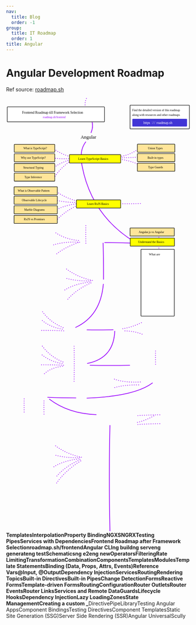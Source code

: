 ```yaml
---
nav:
  title: Blog
  order: -1
group:
  title: IT Roadmap
  order: 1
title: Angular
---
```


# Angular Development Roadmap

Ref source: [roadmap.sh](https://roadmap.sh/angular)

<svg xmlns="http://www.w3.org/2000/svg" xmlns:xlink="http://www.w3.org/1999/xlink" viewBox="176 115 1079 2539" style="font-family: balsamiq"><path d="M612.9353576273795 2239.574321310037Q513.9170495464789 2301.3051563404656 465.5617943015784 2378.1306628983966" fill="none" stroke="rgb(153,0,255)" stroke-width="4" stroke-linecap="round" stroke-linejoin="round" stroke-dasharray="0.8 12"></path><path d="M608.7959448998974 2232.6925043468827Q520.0753719440894 2272.2008749911583 471.3843358793402 2329.975059405684" fill="none" stroke="rgb(153,0,255)" stroke-width="4" stroke-linecap="round" stroke-linejoin="round" stroke-dasharray="0.8 12"></path><path d="M617.3081684675426 2218.1001210880627Q530.1811168238539 2199.8168910623062 465.30417618816506 2151.2183644851366" fill="none" stroke="rgb(153,0,255)" stroke-width="4" stroke-linecap="round" stroke-linejoin="round" stroke-dasharray="0.8 12"></path><path d="M601.4997532704873 2227.8283765939427Q512.220275235655 2237.8970962496205 453.1438568058149 2275.2536221851087" fill="none" stroke="rgb(153,0,255)" stroke-width="4" stroke-linecap="round" stroke-linejoin="round" stroke-dasharray="0.8 12"></path><path d="M607.5799129616623 2220.5321849645325Q531.1904537438055 2223.5150454592685 462.87211231169505 2205.9398017057124" fill="none" stroke="rgb(153,0,255)" stroke-width="4" stroke-linecap="round" stroke-linejoin="round" stroke-dasharray="0.8 12"></path><path d="M1076 2022Q997.9698799751345 2022.9346043383405 939.6639165901504 2027.0576691868039" fill="none" stroke="rgb(153,0,255)" stroke-width="4" stroke-linecap="round" stroke-linejoin="round" stroke-dasharray="0.8 12"></path><path d="M1040.4321650180484 1976.3172722921527Q989.2174475513644 2004.8680466012065 936.3887527462181 2016.5561746043325" fill="none" stroke="rgb(153,0,255)" stroke-width="4" stroke-linecap="round" stroke-linejoin="round" stroke-dasharray="0.8 12"></path><path d="M1076 1970Q997.9698799751345 1970.9346043383405 939.6639165901504 1975.0576691868039" fill="none" stroke="rgb(153,0,255)" stroke-width="4" stroke-linecap="round" stroke-linejoin="round" stroke-dasharray="0.8 12"></path><path d="M783.6653417460932 2648.945330548373Q777.0194429977537 2327.454174240609 783.6653417460932 2031.8546528909978" fill="none" stroke="rgb(153,0,255)" stroke-width="4" stroke-linecap="round" stroke-linejoin="round" stroke-dasharray="undefined"></path><path d="M702.8585327845897 1968.7596536600604Q541.0169332029348 1963.2553108734114 429.2417599083887 1878.4948393311925" fill="none" stroke="rgb(153,0,255)" stroke-width="4" stroke-linecap="round" stroke-linejoin="round" stroke-dasharray="undefined"></path><path d="M397.6653417460932 1966.2605264717608Q396.7778529022084 1923.3288139321974 397.6653417460932 1883.8546528909978" fill="none" stroke="rgb(153,0,255)" stroke-width="4" stroke-linecap="round" stroke-linejoin="round" stroke-dasharray="0.8 12"></path><path d="M281.6653417460932 1954.2605264717608Q280.7778529022084 1911.3288139321974 281.6653417460932 1871.8546528909978" fill="none" stroke="rgb(153,0,255)" stroke-width="4" stroke-linecap="round" stroke-linejoin="round" stroke-dasharray="0.8 12"></path><path d="M584.29974235933 1871.2239221875943Q498.2682198370353 1871.1506751620218 419.2387810888058 1867.6711697396825" fill="none" stroke="rgb(153,0,255)" stroke-width="4" stroke-linecap="round" stroke-linejoin="round" stroke-dasharray="undefined"></path><path d="M1050.6653417460932 1674.605483969438Q1049.7305985307846 1629.3878710445576 1050.6653417460932 1587.8119070563878" fill="none" stroke="rgb(153,0,255)" stroke-width="4" stroke-linecap="round" stroke-linejoin="round" stroke-dasharray="0.8 12"></path><path d="M506.1089405697204 1686.0928691491063Q432.85172847374673 1695.225826802455 395.9185752001452 1733.7671836529266" fill="none" stroke="rgb(153,0,255)" stroke-width="4" stroke-linecap="round" stroke-linejoin="round" stroke-dasharray="0.8 12"></path><path d="M899.2327889405946 1680.2239221875943Q778.591059844288 1682.717840607021 667.6653417460932 1680.2239221875943" fill="none" stroke="rgb(153,0,255)" stroke-width="4" stroke-linecap="round" stroke-linejoin="round" stroke-dasharray="undefined"></path><path d="M573.6653417460932 1774.1628221932308Q576.2063760609414 1668.2236033140666 573.6653417460932 1568.8546528909978" fill="none" stroke="rgb(153,0,255)" stroke-width="4" stroke-linecap="round" stroke-linejoin="round" stroke-dasharray="0.8 12"></path><path d="M508.9380689629432 1661.1742939489611Q433.3598920369565 1629.9810734815826 387.6823365108879 1567.9988363805396" fill="none" stroke="rgb(153,0,255)" stroke-width="4" stroke-linecap="round" stroke-linejoin="round" stroke-dasharray="0.8 12"></path><path d="M512 1680Q433.6483610748166 1676.755175210444 374.9185752001452 1677.7671836529266" fill="none" stroke="rgb(153,0,255)" stroke-width="4" stroke-linecap="round" stroke-linejoin="round" stroke-dasharray="0.8 12"></path><path d="M503.83256443864616 1670.108926866481Q433.40227511255074 1659.1615709835698 382 1616" fill="none" stroke="rgb(153,0,255)" stroke-width="4" stroke-linecap="round" stroke-linejoin="round" stroke-dasharray="0.8 12"></path><path d="M651.6158195121868 1669.499979445141Q805.8319714923281 1638.8056378451067 811.6653417460932 1481.2239221875943" fill="none" stroke="rgb(153,0,255)" stroke-width="4" stroke-linecap="round" stroke-linejoin="round" stroke-dasharray="undefined"></path><path d="M971.9862284118278 1498.4655778811891Q918.5863931756368 1477.8821478833052 859.6651288772923 1479.3199359150751" fill="none" stroke="rgb(153,0,255)" stroke-width="4" stroke-linecap="round" stroke-linejoin="round" stroke-dasharray="0.8 12"></path><path d="M968.157100018605 1430.817642934253Q913.6334761424374 1457.444406475148 858.3887527462181 1466.5561746043325" fill="none" stroke="rgb(153,0,255)" stroke-width="4" stroke-linecap="round" stroke-linejoin="round" stroke-dasharray="0.8 12"></path><path d="M509.9380689629432 1460.1742939489611Q434.3598920369565 1428.9810734815826 388.6823365108879 1366.9988363805396" fill="none" stroke="rgb(153,0,255)" stroke-width="4" stroke-linecap="round" stroke-linejoin="round" stroke-dasharray="0.8 12"></path><path d="M802.3093347409932 1472.4832906939519Q722.7930279386852 1474.5130782804868 649.6653417460932 1473.2239221875943" fill="none" stroke="rgb(153,0,255)" stroke-width="4" stroke-linecap="round" stroke-linejoin="round" stroke-dasharray="undefined"></path><path d="M513 1479Q434.6483610748166 1475.755175210444 375.9185752001452 1476.7671836529266" fill="none" stroke="rgb(153,0,255)" stroke-width="4" stroke-linecap="round" stroke-linejoin="round" stroke-dasharray="0.8 12"></path><path d="M504.83256443864616 1469.108926866481Q434.40227511255074 1458.1615709835698 383 1415" fill="none" stroke="rgb(153,0,255)" stroke-width="4" stroke-linecap="round" stroke-linejoin="round" stroke-dasharray="0.8 12"></path><path d="M582.6915084341764 1458.8979178178868Q729.2072431405611 1390.704393822616 745 1206" fill="none" stroke="rgb(153,0,255)" stroke-width="4" stroke-linecap="round" stroke-linejoin="round" stroke-dasharray="undefined"></path><path d="M672.7959448998974 1198.6925043468827Q584.0753719440894 1238.2008749911586 535.3843358793401 1295.9750594056843" fill="none" stroke="rgb(153,0,255)" stroke-width="4" stroke-linecap="round" stroke-linejoin="round" stroke-dasharray="0.8 12"></path><path d="M681.3081684675426 1184.1001210880627Q594.1811168238539 1165.816891062306 529.304176188165 1117.2183644851364" fill="none" stroke="rgb(153,0,255)" stroke-width="4" stroke-linecap="round" stroke-linejoin="round" stroke-dasharray="0.8 12"></path><path d="M665.4997532704873 1193.8283765939427Q576.220275235655 1203.8970962496205 517.143856805815 1241.2536221851085" fill="none" stroke="rgb(153,0,255)" stroke-width="4" stroke-linecap="round" stroke-linejoin="round" stroke-dasharray="0.8 12"></path><path d="M671.5799129616623 1186.5321849645325Q595.1904537438055 1189.5150454592683 526.872112311695 1171.9398017057124" fill="none" stroke="rgb(153,0,255)" stroke-width="4" stroke-linecap="round" stroke-linejoin="round" stroke-dasharray="0.8 12"></path><path d="M642.6653417460932 966.9151257100341Q641.4907901185222 910.0969322361558 642.6653417460932 857.8546528909978" fill="none" stroke="rgb(153,0,255)" stroke-width="4" stroke-linecap="round" stroke-linejoin="round" stroke-dasharray="0.8 12"></path><path d="M746 1177.6376001798421Q746.4470550882937 1066.737377604903 743.6353137920881 965.7109972844924" fill="none" stroke="rgb(153,0,255)" stroke-width="4" stroke-linecap="round" stroke-linejoin="round" stroke-dasharray="undefined"></path><path d="M597.1461055127975 963.3532576606663Q518.1699339249666 990.6403519395079 463.89912851184926 1035.101629891946" fill="none" stroke="rgb(153,0,255)" stroke-width="4" stroke-linecap="round" stroke-linejoin="round" stroke-dasharray="0.8 12"></path><path d="M962.3093347409932 734.483290693952Q882.7930279386852 736.513078280487 809.6653417460932 735.2239221875944" fill="none" stroke="rgb(153,0,255)" stroke-width="4" stroke-linecap="round" stroke-linejoin="round" stroke-dasharray="0.8 12"></path><path d="M606.1146520417075 960.7908157952634Q521.6631046297074 955.6522737103032 453.6493610502378 976.1654669876805" fill="none" stroke="rgb(153,0,255)" stroke-width="4" stroke-linecap="round" stroke-linejoin="round" stroke-dasharray="0.8 12"></path><path d="M599.7085473782004 950.541048333652Q522.2589140799522 943.7657689915817 462.6179075791478 903.1358738236993" fill="none" stroke="rgb(153,0,255)" stroke-width="4" stroke-linecap="round" stroke-linejoin="round" stroke-dasharray="0.8 12"></path><path d="M1070.6653417460932 1034Q1069.1883236615672 962.5501826219725 1070.6653417460932 896.8546528909978" fill="none" stroke="rgb(153,0,255)" stroke-width="4" stroke-linecap="round" stroke-linejoin="round" stroke-dasharray="0.8 12"></path><path d="M947 967Q845.5296800726379 963.3653687977354 753 963" fill="none" stroke="rgb(153,0,255)" stroke-width="4" stroke-linecap="round" stroke-linejoin="round" stroke-dasharray="undefined"></path><path d="M604.7959448998974 739.6925043468827Q516.0753719440894 779.2008749911587 467.3843358793402 836.9750594056843" fill="none" stroke="rgb(153,0,255)" stroke-width="4" stroke-linecap="round" stroke-linejoin="round" stroke-dasharray="0.8 12"></path><path d="M613.3081684675426 725.1001210880626Q526.1811168238539 706.816891062306 461.30417618816506 658.2183644851364" fill="none" stroke="rgb(153,0,255)" stroke-width="4" stroke-linecap="round" stroke-linejoin="round" stroke-dasharray="0.8 12"></path><path d="M597.4997532704873 734.8283765939427Q508.2202752356549 744.8970962496205 449.1438568058149 782.2536221851085" fill="none" stroke="rgb(153,0,255)" stroke-width="4" stroke-linecap="round" stroke-linejoin="round" stroke-dasharray="0.8 12"></path><path d="M603.5799129616623 727.5321849645326Q527.1904537438055 730.5150454592684 458.87211231169505 712.9398017057123" fill="none" stroke="rgb(153,0,255)" stroke-width="4" stroke-linecap="round" stroke-linejoin="round" stroke-dasharray="0.8 12"></path><path d="M809.5297034701986 1761.2939747643159Q868.0003403796273 1783.6321179124818 971.0047661113326 1777.4359632343762" fill="none" stroke="rgb(153,0,255)" stroke-width="4" stroke-linecap="round" stroke-linejoin="round" stroke-dasharray="0.8 12"></path><path d="M811.7096361726182 1810.5708790756173Q869.1203515072448 1794.1383750711225 952.0633443261904 1795.0244263205796" fill="none" stroke="rgb(153,0,255)" stroke-width="4" stroke-linecap="round" stroke-linejoin="round" stroke-dasharray="0.8 12"></path><path d="M1032.4921388017137 1783.8606919037352Q928.8677660390559 1861.5752628276737 649.2417599083888 1872.4948393311925" fill="none" stroke="rgb(153,0,255)" stroke-width="4" stroke-linecap="round" stroke-linejoin="round" stroke-dasharray="undefined"></path><path d="M615.0831985706175 481.73907069573596Q662.3952506349546 798.5724754033824 931.5447689478696 960.9156995260691" fill="none" stroke="rgb(153,0,255)" stroke-width="4" stroke-linecap="round" stroke-linejoin="round" stroke-dasharray="undefined"></path><path d="M966.4786792856335 512.0613648795392Q898.3459565778537 480.51591547420395 835.5061493170581 475.48345110453164" fill="none" stroke="rgb(153,0,255)" stroke-width="4" stroke-linecap="round" stroke-linejoin="round" stroke-dasharray="0.8 12"></path><path d="M958.2191503686963 462.504191377916Q901.7157484132849 466.13216602957715 849.6653417460932 467.22392218759444" fill="none" stroke="rgb(153,0,255)" stroke-width="4" stroke-linecap="round" stroke-linejoin="round" stroke-dasharray="0.8 12"></path><path d="M957.0392176662767 410.5871524714537Q902.7702559134351 451.5773435807279 840.2258801267365 460.14432597307683" fill="none" stroke="rgb(153,0,255)" stroke-width="4" stroke-linecap="round" stroke-linejoin="round" stroke-dasharray="0.8 12"></path><path d="M563.8587339645931 477.8433165093708Q490.99918731521603 526.2752706796404 456.440048435225 584.9113622910445" fill="none" stroke="rgb(153,0,255)" stroke-width="4" stroke-linecap="round" stroke-linejoin="round" stroke-dasharray="0.8 12"></path><path d="M574 466Q501.6566034501499 450.45532478008766 447.9278248675799 409.8027631852017" fill="none" stroke="rgb(153,0,255)" stroke-width="4" stroke-linecap="round" stroke-linejoin="round" stroke-dasharray="0.8 12"></path><path d="M575 472Q495.0311630571794 490.97553818979054 445.4957609911098 531.4059570087037" fill="none" stroke="rgb(153,0,255)" stroke-width="4" stroke-linecap="round" stroke-linejoin="round" stroke-dasharray="0.8 12"></path><path d="M580 468Q508.6461630074351 477.46703640962056 443.0636971146398 466.9562642822476" fill="none" stroke="rgb(153,0,255)" stroke-width="4" stroke-linecap="round" stroke-linejoin="round" stroke-dasharray="0.8 12"></path><g class="clickable-group " data-group-id="100-typescript-basics:what-is-typescript"><rect x="223.35" y="388.35" width="237.3" height="46.3" rx="2" fill="rgb(255,229,153)" fill-opacity="1" stroke="rgb(0,0,0)" stroke-width="2.7"></rect><text x="277" y="417.6879997253418" fill="rgb(0,0,0)" font-style="normal" font-weight="normal" font-size="17px"><tspan>What is TypeScript?</tspan></text></g><g class="clickable-group " data-group-id="102-typescript-basics:structural-typing"><rect x="223.35" y="500.35" width="237.3" height="47.3" rx="2" fill="rgb(255,229,153)" fill-opacity="1" stroke="rgb(0,0,0)" stroke-width="2.7"></rect><text x="276" y="529.6625003814697" fill="rgb(0,0,0)" font-style="normal" font-weight="normal" font-size="17px"><tspan>Structural Typing</tspan></text></g><g class="clickable-group " data-group-id="103-typescript-basics:type-inference"><rect x="223.35" y="556.35" width="237.3" height="47.3" rx="2" fill="rgb(255,229,153)" fill-opacity="1" stroke="rgb(0,0,0)" stroke-width="2.7"></rect><text x="283" y="585.6625003814697" fill="rgb(0,0,0)" font-style="normal" font-weight="normal" font-size="17px"><tspan>Type Inference</tspan></text></g><path d="M646 120Q621.8989650432736 174.22358443313257 670 215.5" fill="none" stroke="rgb(153,0,255)" stroke-width="4" stroke-linecap="round" stroke-linejoin="round" stroke-dasharray="0.8 12"></path><path d="M673 239Q690.7777777777778 279 673 320" fill="none" stroke="rgb(153,0,255)" stroke-width="4" stroke-linecap="round" stroke-linejoin="round" stroke-dasharray="undefined"></path><g class="clickable-group " data-group-id="ext_link:roadmap.sh/frontend"><rect x="182.35" y="169.35" width="569.3" height="87.3" rx="2" fill="rgb(255,255,255)" fill-opacity="1" stroke="rgb(0,0,0)" stroke-width="2.7"></rect><text x="269" y="208.25" fill="rgb(0,0,0)" font-style="normal" font-weight="normal" font-size="20px"><tspan>Frontend Roadmap till Framework Selection</tspan></text><text x="391" y="234.87200021743774" fill="rgb(153,0,255)" font-style="normal" font-weight="normal" font-size="16px"><tspan>roadmap.sh/frontend</tspan></text></g><text x="612" y="355.1919994354248" fill="rgb(0,0,0)" font-style="normal" font-weight="normal" font-size="28px"><tspan>Angular</tspan></text><path d="M642 374Q612.0457410512786 413.6672133856911 616.3644195033189 466.36441950331886" fill="none" stroke="rgb(153,0,255)" stroke-width="4" stroke-linecap="round" stroke-linejoin="round" stroke-dasharray="undefined"></path><rect x="901.35" y="159.35" width="347.3" height="138.3" rx="2" fill="rgb(255,255,255)" fill-opacity="1" stroke="rgb(0,0,0)" stroke-width="2.7"></rect><text x="914" y="193.66250038146973" fill="rgb(0,0,0)" font-style="normal" font-weight="normal" font-size="17px"><tspan>Find the detailed version of this roadmap</tspan></text><text x="914" y="221.66250038146973" fill="rgb(0,0,0)" font-style="normal" font-weight="normal" font-size="17px"><tspan>along with resources and other roadmaps</tspan></text><g class="clickable-group " data-group-id="ext_link:roadmap.sh"><rect x="916.35" y="240.35" width="317.3" height="42.3" rx="2" fill="rgb(65,53,214)" fill-opacity="1" stroke="rgb(65,53,214)" stroke-width="2.7"></rect><text x="1056" y="268.25" fill="rgb(255,255,255)" font-style="normal" font-weight="normal" font-size="20px"><tspan>roadmap.sh</tspan></text><text x="980" y="268.25" fill="rgb(255,255,255)" font-style="normal" font-weight="normal" font-size="20px"><tspan>https</tspan></text><text x="1028" y="266.26000022888184" fill="rgb(255,255,255)" font-style="normal" font-weight="normal" font-size="20px"><tspan>:</tspan></text><text x="1035" y="269.3400001525879" fill="rgb(255,255,255)" font-style="normal" font-weight="normal" font-size="20px"><tspan>/</tspan></text><text x="1043" y="269.3400001525879" fill="rgb(255,255,255)" font-style="normal" font-weight="normal" font-size="20px"><tspan>/</tspan></text></g><g class="clickable-group " data-group-id="100-typescript-basics"><rect x="546.35" y="448.35" width="300.3" height="49.3" rx="2" fill="rgb(255,255,0)" fill-opacity="1" stroke="rgb(0,0,0)" stroke-width="2.7"></rect><text x="598" y="479.52500009536743" fill="rgb(0,0,0)" font-style="normal" font-weight="normal" font-size="18px"><tspan>Learn TypeScript Basics</tspan></text></g><g class="clickable-group " data-group-id="101-typescript-basics:why-use-typescript"><rect x="223.35" y="443.35" width="237.3" height="47.3" rx="2" fill="rgb(255,229,153)" fill-opacity="1" stroke="rgb(0,0,0)" stroke-width="2.7"></rect><text x="262" y="472.6879997253418" fill="rgb(0,0,0)" font-style="normal" font-weight="normal" font-size="17px"><tspan>Why use TypeScript?</tspan></text></g><g class="clickable-group " data-group-id="104-typescript-basics:union-types"><rect x="944.35" y="387.35" width="219.3" height="47.3" rx="2" fill="rgb(255,229,153)" fill-opacity="1" stroke="rgb(0,0,0)" stroke-width="2.7"></rect><text x="1006" y="416.63700008392334" fill="rgb(0,0,0)" font-style="normal" font-weight="normal" font-size="17px"><tspan>Union Types</tspan></text></g><g class="clickable-group " data-group-id="105-typescript-basics:builtin-types"><rect x="944.35" y="442.35" width="219.3" height="47.3" rx="2" fill="rgb(255,229,153)" fill-opacity="1" stroke="rgb(0,0,0)" stroke-width="2.7"></rect><text x="1004" y="471.63700008392334" fill="rgb(0,0,0)" font-style="normal" font-weight="normal" font-size="17px"><tspan>Built-in types</tspan></text></g><g class="clickable-group " data-group-id="106-typescript-basics:type-guard"><rect x="944.35" y="498.35" width="219.3" height="47.3" rx="2" fill="rgb(255,229,153)" fill-opacity="1" stroke="rgb(0,0,0)" stroke-width="2.7"></rect><text x="1007" y="527.6795001029968" fill="rgb(0,0,0)" font-style="normal" font-weight="normal" font-size="17px"><tspan>Type Guards</tspan></text></g><g class="clickable-group " data-group-id="101-rxjs-basics"><rect x="587.35" y="713.35" width="259.3" height="47.3" rx="2" fill="rgb(255,255,0)" fill-opacity="1" stroke="rgb(0,0,0)" stroke-width="2.7"></rect><text x="649" y="742.6625003814697" fill="rgb(0,0,0)" font-style="normal" font-weight="normal" font-size="17px"><tspan>Learn RxJS Basics</tspan></text></g><g class="clickable-group " data-group-id="100-rxjs-basics:observable-pattern"><rect x="222.35" y="636.35" width="253.3" height="47.3" rx="2" fill="rgb(255,229,153)" fill-opacity="1" stroke="rgb(0,0,0)" stroke-width="2.7"></rect><text x="244" y="665.6879997253418" fill="rgb(0,0,0)" font-style="normal" font-weight="normal" font-size="17px"><tspan>What is Observable Pattern</tspan></text></g><g class="clickable-group " data-group-id="101-rxjs-basics:observable-lifecycle"><rect x="222.35" y="691.35" width="253.3" height="47.3" rx="2" fill="rgb(255,229,153)" fill-opacity="1" stroke="rgb(0,0,0)" stroke-width="2.7"></rect><text x="268" y="720.6625003814697" fill="rgb(0,0,0)" font-style="normal" font-weight="normal" font-size="17px"><tspan>Observable Lifecycle</tspan></text></g><g class="clickable-group " data-group-id="102-rxjs-basics:marble-diagrams"><rect x="222.35" y="747.35" width="253.3" height="47.3" rx="2" fill="rgb(255,229,153)" fill-opacity="1" stroke="rgb(0,0,0)" stroke-width="2.7"></rect><text x="282" y="776.6964998245239" fill="rgb(0,0,0)" font-style="normal" font-weight="normal" font-size="17px"><tspan>Marble Diagrams</tspan></text></g><g class="clickable-group " data-group-id="103-rxjs-basics:rxjs-vs-promises"><rect x="222.35" y="803.35" width="253.3" height="47.3" rx="2" fill="rgb(255,229,153)" fill-opacity="1" stroke="rgb(0,0,0)" stroke-width="2.7"></rect><text x="280" y="832.6710000038147" fill="rgb(0,0,0)" font-style="normal" font-weight="normal" font-size="17px"><tspan>RxJS vs Promises</tspan></text></g><g class="clickable-group " data-group-id="102-angular-basics"><rect x="902.35" y="936.35" width="259.3" height="47.3" rx="2" fill="rgb(255,255,0)" fill-opacity="1" stroke="rgb(0,0,0)" stroke-width="2.7"></rect><text x="949" y="965.6625003814697" fill="rgb(0,0,0)" font-style="normal" font-weight="normal" font-size="17px"><tspan>Understand the Basics</tspan></text></g><g class="clickable-group " data-group-id="100-angular-basics:angularjs-vs-angular"><rect x="901.35" y="877.35" width="259.3" height="47.3" rx="2" fill="rgb(255,229,153)" fill-opacity="1" stroke="rgb(0,0,0)" stroke-width="2.7"></rect><text x="952" y="906.6879997253418" fill="rgb(0,0,0)" font-style="normal" font-weight="normal" font-size="17px"><tspan>Angular.js vs Angular</tspan></text></g><rect x="965.35" y="1002.35" width="195.3" height="390.3" rx="2" fill="rgb(255,255,255)" fill-opacity="1" stroke="rgb(0,0,0)" stroke-width="2.7"></rect><text x="1012" y="1037.5520000457764" fill="rgb(0,0,0)" font-style="normal" font-weight="normal" font-size="18px"><tspan>What are **</tspan></text><g class="clickable-group " data-group-id="104-templates"><rect x="658.35" y="1167.35" width="219.3" height="47.3" rx="2" fill="rgb(255,255,0)" fill-opacity="1" stroke="rgb(0,0,0)" stroke-width="2.7"></rect><text x="728" y="1196.5859999656677" fill="rgb(0,0,0)" font-style="normal" font-weight="normal" font-size="17px"><tspan>Templates</tspan></text></g><g class="clickable-group " data-group-id="100-templates:interpolation"><rect x="222.35" y="1096.35" width="154.3" height="47.3" rx="2" fill="rgb(255,229,153)" fill-opacity="1" stroke="rgb(0,0,0)" stroke-width="2.7"></rect><text x="251" y="1124.6370000839233" fill="rgb(0,0,0)" font-style="normal" font-weight="normal" font-size="17px"><tspan>Interpolation</tspan></text></g><g class="clickable-group " data-group-id="101-templates:property-binding"><rect x="385.35" y="1096.35" width="158.3" height="47.3" rx="2" fill="rgb(255,229,153)" fill-opacity="1" stroke="rgb(0,0,0)" stroke-width="2.7"></rect><text x="401" y="1124.6710000038147" fill="rgb(0,0,0)" font-style="normal" font-weight="normal" font-size="17px"><tspan>Property Binding</tspan></text></g><g class="clickable-group " data-group-id="100-state-management:ngxs"><rect x="692.35" y="1733.35" width="123.3" height="47.3" rx="2" fill="rgb(255,229,153)" fill-opacity="1" stroke="rgb(0,0,0)" stroke-width="2.7"></rect><text x="731" y="1762.6795001029968" fill="rgb(0,0,0)" font-style="normal" font-weight="normal" font-size="17px"><tspan>NGXS</tspan></text></g><g class="clickable-group " data-group-id="101-state-management:ngrx"><rect x="692.35" y="1790.35" width="123.3" height="47.3" rx="2" fill="rgb(255,229,153)" fill-opacity="1" stroke="rgb(0,0,0)" stroke-width="2.7"></rect><text x="730" y="1819.6795001029968" fill="rgb(0,0,0)" font-style="normal" font-weight="normal" font-size="17px"><tspan>NGRX</tspan></text></g><g class="clickable-group " data-group-id="100-testing-angular-apps:testing-pipes"><rect x="223.35" y="2129.35" width="252.3" height="47.3" rx="2" fill="rgb(255,229,153)" fill-opacity="1" stroke="rgb(0,0,0)" stroke-width="2.7"></rect><text x="298" y="2158.6710000038147" fill="rgb(0,0,0)" font-style="normal" font-weight="normal" font-size="17px"><tspan>Testing Pipes</tspan></text></g><g class="clickable-group " data-group-id="101-testing-angular-apps:testing-services"><rect x="223.35" y="2184.35" width="252.3" height="47.3" rx="2" fill="rgb(255,229,153)" fill-opacity="1" stroke="rgb(0,0,0)" stroke-width="2.7"></rect><text x="240" y="2213.696499824524" fill="rgb(0,0,0)" font-style="normal" font-weight="normal" font-size="17px"><tspan>Services with Dependencies</tspan></text></g><g class="clickable-group " data-group-id="ext_link:roadmap.sh/frontend"><rect x="576.35" y="2458.35" width="573.3" height="102.3" rx="2" fill="rgb(255,255,255)" fill-opacity="1" stroke="rgb(0,0,0)" stroke-width="2.7"></rect><text x="615" y="2503.7000007629395" fill="rgb(0,0,0)" font-style="normal" font-weight="normal" font-size="24px"><tspan>Frontend Roadmap after Framework Selection</tspan></text><text x="780" y="2534.6060004234314" fill="rgb(153,0,255)" font-style="normal" font-weight="normal" font-size="18px"><tspan>roadmap.sh/frontend</tspan></text></g><g class="clickable-group " data-group-id="103-angular-cli"><rect x="580.35" y="941.35" width="240.3" height="47.3" rx="2" fill="rgb(255,255,0)" fill-opacity="1" stroke="rgb(0,0,0)" stroke-width="2.7"></rect><text x="655" y="970.6879997253418" fill="rgb(0,0,0)" font-style="normal" font-weight="normal" font-size="17px"><tspan>Angular CLI</tspan></text></g><rect x="222.35" y="878.35" width="250.3" height="185.3" rx="2" fill="rgb(255,255,255)" fill-opacity="1" stroke="rgb(0,0,0)" stroke-width="2.7"></rect><g class="clickable-group " data-group-id="100-angular-cli:ng-build"><rect x="236.35" y="892.35" width="120.3" height="47.3" rx="2" fill="rgb(255,229,153)" fill-opacity="1" stroke="rgb(0,0,0)" stroke-width="2.7"></rect><text x="268" y="921.6370000839233" fill="rgb(0,0,0)" font-style="normal" font-weight="normal" font-size="17px"><tspan>ng build</tspan></text></g><g class="clickable-group " data-group-id="101-angular-cli:ng-serve"><rect x="365.35" y="892.35" width="91.3" height="47.3" rx="2" fill="rgb(255,229,153)" fill-opacity="1" stroke="rgb(0,0,0)" stroke-width="2.7"></rect><text x="380" y="920.106999874115" fill="rgb(0,0,0)" font-style="normal" font-weight="normal" font-size="17px"><tspan>ng serve</tspan></text></g><g class="clickable-group " data-group-id="102-angular-cli:ng-generate"><rect x="237.35" y="947.35" width="120.3" height="47.3" rx="2" fill="rgb(255,229,153)" fill-opacity="1" stroke="rgb(0,0,0)" stroke-width="2.7"></rect><text x="253" y="976.2629995346069" fill="rgb(0,0,0)" font-style="normal" font-weight="normal" font-size="17px"><tspan>ng generate</tspan></text></g><g class="clickable-group " data-group-id="103-angular-cli:ng-test"><rect x="366.35" y="947.35" width="91.3" height="47.3" rx="2" fill="rgb(255,229,153)" fill-opacity="1" stroke="rgb(0,0,0)" stroke-width="2.7"></rect><text x="387" y="976.2629995346069" fill="rgb(0,0,0)" font-style="normal" font-weight="normal" font-size="17px"><tspan>ng test</tspan></text></g><g class="clickable-group " data-group-id="106-angular-cli:schematics"><rect x="580.35" y="840.35" width="142.3" height="47.3" rx="2" fill="rgb(255,229,153)" fill-opacity="1" stroke="rgb(0,0,0)" stroke-width="2.7"></rect><text x="607" y="869.6625003814697" fill="rgb(0,0,0)" font-style="normal" font-weight="normal" font-size="17px"><tspan>Schematics</tspan></text></g><g class="clickable-group " data-group-id="104-angular-cli:ng-e2e"><rect x="236.35" y="1003.35" width="120.3" height="46.3" rx="2" fill="rgb(255,229,153)" fill-opacity="1" stroke="rgb(0,0,0)" stroke-width="2.7"></rect><text x="271" y="1032.5774998664856" fill="rgb(0,0,0)" font-style="normal" font-weight="normal" font-size="17px"><tspan>ng e2e</tspan></text></g><g class="clickable-group " data-group-id="105-angular-cli:ng-new"><rect x="365.35" y="1003.35" width="91.3" height="46.3" rx="2" fill="rgb(255,229,153)" fill-opacity="1" stroke="rgb(0,0,0)" stroke-width="2.7"></rect><text x="385" y="1031.106999874115" fill="rgb(0,0,0)" font-style="normal" font-weight="normal" font-size="17px"><tspan>ng new</tspan></text></g><g class="clickable-group " data-group-id="104-rxjs-basics:operators"><rect x="942.35" y="568.35" width="219.3" height="271.3" rx="2" fill="rgb(255,255,255)" fill-opacity="1" stroke="rgb(0,0,0)" stroke-width="2.7"></rect><text x="1000" y="599.4980001449585" fill="rgb(0,0,0)" font-style="normal" font-weight="normal" font-size="18px"><tspan>Operators</tspan></text></g><g class="clickable-group " data-group-id="100-rxjs-basics:operators:filtering"><rect x="956.35" y="617.35" width="193.3" height="47.3" rx="2" fill="rgb(255,229,153)" fill-opacity="1" stroke="rgb(0,0,0)" stroke-width="2.7"></rect><text x="1025" y="646.6370000839233" fill="rgb(0,0,0)" font-style="normal" font-weight="normal" font-size="17px"><tspan>Filtering</tspan></text></g><g class="clickable-group " data-group-id="101-rxjs-basics:operators:rate-limiting"><rect x="956.35" y="671.35" width="192.3" height="47.3" rx="2" fill="rgb(255,229,153)" fill-opacity="1" stroke="rgb(0,0,0)" stroke-width="2.7"></rect><text x="1006" y="700.6370000839233" fill="rgb(0,0,0)" font-style="normal" font-weight="normal" font-size="17px"><tspan>Rate Limiting</tspan></text></g><g class="clickable-group " data-group-id="102-rxjs-basics:operators:transformation"><rect x="955.35" y="727.35" width="194.3" height="47.3" rx="2" fill="rgb(255,229,153)" fill-opacity="1" stroke="rgb(0,0,0)" stroke-width="2.7"></rect><text x="999" y="756.6625003814697" fill="rgb(0,0,0)" font-style="normal" font-weight="normal" font-size="17px"><tspan>Transformation</tspan></text></g><g class="clickable-group " data-group-id="103-rxjs-basics:operators:combination"><rect x="955.35" y="782.35" width="194.3" height="47.3" rx="2" fill="rgb(255,229,153)" fill-opacity="1" stroke="rgb(0,0,0)" stroke-width="2.7"></rect><text x="1008" y="811.6370000839233" fill="rgb(0,0,0)" font-style="normal" font-weight="normal" font-size="17px"><tspan>Combination</tspan></text></g><g class="clickable-group " data-group-id="101-angular-basics:angular-components"><rect x="916.35" y="1055.35" width="233.3" height="47.3" rx="2" fill="rgb(255,229,153)" fill-opacity="1" stroke="rgb(0,0,0)" stroke-width="2.7"></rect><text x="983" y="1084.6370000839233" fill="rgb(0,0,0)" font-style="normal" font-weight="normal" font-size="17px"><tspan>Components</tspan></text></g><g class="clickable-group " data-group-id="102-angular-basics:angular-templates"><rect x="916.35" y="1109.35" width="233.3" height="47.3" rx="2" fill="rgb(255,229,153)" fill-opacity="1" stroke="rgb(0,0,0)" stroke-width="2.7"></rect><text x="993" y="1138.5859999656677" fill="rgb(0,0,0)" font-style="normal" font-weight="normal" font-size="17px"><tspan>Templates</tspan></text></g><g class="clickable-group " data-group-id="103-angular-basics:angular-modules"><rect x="916.35" y="1164.35" width="233.3" height="47.3" rx="2" fill="rgb(255,229,153)" fill-opacity="1" stroke="rgb(0,0,0)" stroke-width="2.7"></rect><text x="1000" y="1193.611499786377" fill="rgb(0,0,0)" font-style="normal" font-weight="normal" font-size="17px"><tspan>Modules</tspan></text></g><g class="clickable-group " data-group-id="102-templates:template-statements"><rect x="222.35" y="1151.35" width="321.3" height="47.3" rx="2" fill="rgb(255,229,153)" fill-opacity="1" stroke="rgb(0,0,0)" stroke-width="2.7"></rect><text x="301" y="1180.6625003814697" fill="rgb(0,0,0)" font-style="normal" font-weight="normal" font-size="17px"><tspan>Template Statements</tspan></text></g><g class="clickable-group " data-group-id="103-templates:binding-data-props-attrs-events"><rect x="222.35" y="1207.35" width="321.3" height="47.3" rx="2" fill="rgb(255,229,153)" fill-opacity="1" stroke="rgb(0,0,0)" stroke-width="2.7"></rect><text x="240" y="1236.696499824524" fill="rgb(0,0,0)" font-style="normal" font-weight="normal" font-size="17px"><tspan>Binding (Data, Props, Attrs, Events)</tspan></text></g><g class="clickable-group " data-group-id="104-templates:reference-vars"><rect x="222.35" y="1262.35" width="151.3" height="47.3" rx="2" fill="rgb(255,229,153)" fill-opacity="1" stroke="rgb(0,0,0)" stroke-width="2.7"></rect><text x="238" y="1291.6625003814697" fill="rgb(0,0,0)" font-style="normal" font-weight="normal" font-size="17px"><tspan>Reference Vars</tspan></text></g><g class="clickable-group " data-group-id="105-templates:input-output"><rect x="382.35" y="1262.35" width="161.3" height="47.3" rx="2" fill="rgb(255,229,153)" fill-opacity="1" stroke="rgb(0,0,0)" stroke-width="2.7"></rect><text x="399" y="1292.2744998931885" fill="rgb(0,0,0)" font-style="normal" font-weight="normal" font-size="17px"><tspan>@Input, @Output</tspan></text></g><g class="clickable-group " data-group-id="104-angular-basics:dependency-injection"><rect x="916.35" y="1219.35" width="233.3" height="47.3" rx="2" fill="rgb(255,229,153)" fill-opacity="1" stroke="rgb(0,0,0)" stroke-width="2.7"></rect><text x="949" y="1248.696499824524" fill="rgb(0,0,0)" font-style="normal" font-weight="normal" font-size="17px"><tspan>Dependency Injection</tspan></text></g><g class="clickable-group " data-group-id="105-angular-basics:services"><rect x="916.35" y="1274.35" width="233.3" height="47.3" rx="2" fill="rgb(255,229,153)" fill-opacity="1" stroke="rgb(0,0,0)" stroke-width="2.7"></rect><text x="999" y="1303.6625003814697" fill="rgb(0,0,0)" font-style="normal" font-weight="normal" font-size="17px"><tspan>Services</tspan></text></g><g class="clickable-group " data-group-id="106-angular-basics:routing"><rect x="916.35" y="1330.35" width="233.3" height="47.3" rx="2" fill="rgb(255,229,153)" fill-opacity="1" stroke="rgb(0,0,0)" stroke-width="2.7"></rect><text x="1003" y="1359.6370000839233" fill="rgb(0,0,0)" font-style="normal" font-weight="normal" font-size="17px"><tspan>Routing</tspan></text></g><g class="clickable-group " data-group-id="105-rendering-topics"><rect x="490.35" y="1449.35" width="183.3" height="47.3" rx="2" fill="rgb(255,255,0)" fill-opacity="1" stroke="rgb(0,0,0)" stroke-width="2.7"></rect><text x="514" y="1478.6370000839233" fill="rgb(0,0,0)" font-style="normal" font-weight="normal" font-size="17px"><tspan>Rendering Topics</tspan></text></g><g class="clickable-group " data-group-id="100-rendering-topics:builtin-directives"><rect x="222.35" y="1345.35" width="175.3" height="47.3" rx="2" fill="rgb(255,229,153)" fill-opacity="1" stroke="rgb(0,0,0)" stroke-width="2.7"></rect><text x="242" y="1374.696499824524" fill="rgb(0,0,0)" font-style="normal" font-weight="normal" font-size="17px"><tspan>Built-in Directives</tspan></text></g><g class="clickable-group " data-group-id="101-rendering-topics:builtin-pipes"><rect x="222.35" y="1400.35" width="175.3" height="47.3" rx="2" fill="rgb(255,229,153)" fill-opacity="1" stroke="rgb(0,0,0)" stroke-width="2.7"></rect><text x="259" y="1429.6710000038147" fill="rgb(0,0,0)" font-style="normal" font-weight="normal" font-size="17px"><tspan>Built-in Pipes</tspan></text></g><g class="clickable-group " data-group-id="102-rendering-topics:change-detection"><rect x="222.35" y="1454.35" width="175.3" height="47.3" rx="2" fill="rgb(255,229,153)" fill-opacity="1" stroke="rgb(0,0,0)" stroke-width="2.7"></rect><text x="239" y="1483.696499824524" fill="rgb(0,0,0)" font-style="normal" font-weight="normal" font-size="17px"><tspan>Change Detection</tspan></text></g><g class="clickable-group " data-group-id="106-forms"><rect x="746.35" y="1449.35" width="130.3" height="47.3" rx="2" fill="rgb(255,255,0)" fill-opacity="1" stroke="rgb(0,0,0)" stroke-width="2.7"></rect><text x="788" y="1478.611499786377" fill="rgb(0,0,0)" font-style="normal" font-weight="normal" font-size="17px"><tspan>Forms</tspan></text></g><g class="clickable-group " data-group-id="100-forms:reactive-forms"><rect x="952.35" y="1415.35" width="209.3" height="47.3" rx="2" fill="rgb(255,229,153)" fill-opacity="1" stroke="rgb(0,0,0)" stroke-width="2.7"></rect><text x="997" y="1444.6370000839233" fill="rgb(0,0,0)" font-style="normal" font-weight="normal" font-size="17px"><tspan>Reactive Forms</tspan></text></g><g class="clickable-group " data-group-id="101-forms:template-driven-forms"><rect x="952.35" y="1470.35" width="209.3" height="47.3" rx="2" fill="rgb(255,229,153)" fill-opacity="1" stroke="rgb(0,0,0)" stroke-width="2.7"></rect><text x="968" y="1499.6370000839233" fill="rgb(0,0,0)" font-style="normal" font-weight="normal" font-size="17px"><tspan>Template-driven Forms</tspan></text></g><g class="clickable-group " data-group-id="107-routing"><rect x="490.35" y="1645.35" width="183.3" height="47.3" rx="2" fill="rgb(255,255,0)" fill-opacity="1" stroke="rgb(0,0,0)" stroke-width="2.7"></rect><text x="552" y="1674.6370000839233" fill="rgb(0,0,0)" font-style="normal" font-weight="normal" font-size="17px"><tspan>Routing</tspan></text></g><g class="clickable-group " data-group-id="100-routing:configuration"><rect x="494.35" y="1541.35" width="175.3" height="47.3" rx="2" fill="rgb(255,229,153)" fill-opacity="1" stroke="rgb(0,0,0)" stroke-width="2.7"></rect><text x="530" y="1570.7474999427795" fill="rgb(0,0,0)" font-style="normal" font-weight="normal" font-size="17px"><tspan>Configuration</tspan></text></g><g class="clickable-group " data-group-id="101-routing:router-outlets"><rect x="222.35" y="1550.35" width="175.3" height="47.3" rx="2" fill="rgb(255,229,153)" fill-opacity="1" stroke="rgb(0,0,0)" stroke-width="2.7"></rect><text x="253" y="1579.6370000839233" fill="rgb(0,0,0)" font-style="normal" font-weight="normal" font-size="17px"><tspan>Router Outlets</tspan></text></g><g class="clickable-group " data-group-id="103-routing:router-events"><rect x="222.35" y="1660.35" width="175.3" height="47.3" rx="2" fill="rgb(255,229,153)" fill-opacity="1" stroke="rgb(0,0,0)" stroke-width="2.7"></rect><text x="255" y="1689.611499786377" fill="rgb(0,0,0)" font-style="normal" font-weight="normal" font-size="17px"><tspan>Router Events</tspan></text></g><g class="clickable-group " data-group-id="102-routing:router-links"><rect x="222.35" y="1605.35" width="175.3" height="47.3" rx="2" fill="rgb(255,229,153)" fill-opacity="1" stroke="rgb(0,0,0)" stroke-width="2.7"></rect><text x="261" y="1634.6370000839233" fill="rgb(0,0,0)" font-style="normal" font-weight="normal" font-size="17px"><tspan>Router Links</tspan></text></g><g class="clickable-group " data-group-id="108-services-remote-data"><rect x="879.35" y="1656.35" width="282.3" height="47.3" rx="2" fill="rgb(255,255,0)" fill-opacity="1" stroke="rgb(0,0,0)" stroke-width="2.7"></rect><text x="917" y="1685.696499824524" fill="rgb(0,0,0)" font-style="normal" font-weight="normal" font-size="17px"><tspan>Services and Remote Data</tspan></text></g><g class="clickable-group " data-group-id="104-routing:guards"><rect x="222.35" y="1716.35" width="175.3" height="47.3" rx="2" fill="rgb(255,229,153)" fill-opacity="1" stroke="rgb(0,0,0)" stroke-width="2.7"></rect><text x="282" y="1745.6795001029968" fill="rgb(0,0,0)" font-style="normal" font-weight="normal" font-size="17px"><tspan>Guards</tspan></text></g><g class="clickable-group " data-group-id="109-lifecycle-hooks"><rect x="879.35" y="1710.35" width="282.3" height="47.3" rx="2" fill="rgb(255,255,0)" fill-opacity="1" stroke="rgb(0,0,0)" stroke-width="2.7"></rect><text x="960" y="1739.6625003814697" fill="rgb(0,0,0)" font-style="normal" font-weight="normal" font-size="17px"><tspan>Lifecycle Hooks</tspan></text></g><g class="clickable-group " data-group-id="100-services-remote-data:dependency-injection"><rect x="952.35" y="1561.35" width="209.3" height="47.3" rx="2" fill="rgb(255,229,153)" fill-opacity="1" stroke="rgb(0,0,0)" stroke-width="2.7"></rect><text x="973" y="1590.696499824524" fill="rgb(0,0,0)" font-style="normal" font-weight="normal" font-size="17px"><tspan>Dependency Injection</tspan></text></g><g class="clickable-group " data-group-id="105-routing:lazy-loading"><rect x="494.35" y="1748.35" width="151.3" height="47.3" rx="2" fill="rgb(255,229,153)" fill-opacity="1" stroke="rgb(0,0,0)" stroke-width="2.7"></rect><text x="520" y="1777.6370000839233" fill="rgb(0,0,0)" font-style="normal" font-weight="normal" font-size="17px"><tspan>Lazy Loading</tspan></text></g><g class="clickable-group " data-group-id="111-zones"><rect x="541.35" y="1849.35" width="123.3" height="47.3" rx="2" fill="rgb(255,255,0)" fill-opacity="1" stroke="rgb(0,0,0)" stroke-width="2.7"></rect><text x="578" y="1878.5774998664856" fill="rgb(0,0,0)" font-style="normal" font-weight="normal" font-size="17px"><tspan>Zones</tspan></text></g><g class="clickable-group " data-group-id="110-state-management"><rect x="878.35" y="1764.35" width="283.3" height="47.3" rx="2" fill="rgb(255,255,0)" fill-opacity="1" stroke="rgb(0,0,0)" stroke-width="2.7"></rect><text x="946" y="1793.6625003814697" fill="rgb(0,0,0)" font-style="normal" font-weight="normal" font-size="17px"><tspan>State Management</tspan></text></g><g class="clickable-group " data-group-id="112-creating-a-custom-x"><rect x="222.35" y="1848.35" width="224.3" height="47.3" rx="2" fill="rgb(255,255,0)" fill-opacity="1" stroke="rgb(0,0,0)" stroke-width="2.7"></rect><text x="244" y="1877.6370000839233" fill="rgb(0,0,0)" font-style="normal" font-weight="normal" font-size="17px"><tspan>Creating a custom \_**</tspan></text></g><g class="clickable-group " data-group-id="100-creating-a-custom-x:directive"><rect x="222.35" y="1930.35" width="118.3" height="47.3" rx="2" fill="rgb(255,229,153)" fill-opacity="1" stroke="rgb(0,0,0)" stroke-width="2.7"></rect><text x="248" y="1959.696499824524" fill="rgb(0,0,0)" font-style="normal" font-weight="normal" font-size="17px"><tspan>Directive</tspan></text></g><g class="clickable-group " data-group-id="101-creating-a-custom-x:pipe"><rect x="349.35" y="1930.35" width="97.3" height="47.3" rx="2" fill="rgb(255,229,153)" fill-opacity="1" stroke="rgb(0,0,0)" stroke-width="2.7"></rect><text x="380" y="1959.6710000038147" fill="rgb(0,0,0)" font-style="normal" font-weight="normal" font-size="17px"><tspan>Pipe</tspan></text></g><g class="clickable-group " data-group-id="102-creating-a-custom-x:library"><rect x="222.35" y="1984.35" width="224.3" height="47.3" rx="2" fill="rgb(255,229,153)" fill-opacity="1" stroke="rgb(0,0,0)" stroke-width="2.7"></rect><text x="308" y="2013.6370000839233" fill="rgb(0,0,0)" font-style="normal" font-weight="normal" font-size="17px"><tspan>Library</tspan></text></g><g class="clickable-group " data-group-id="115-testing-angular-apps"><rect x="589.35" y="2206.35" width="269.3" height="47.3" rx="2" fill="rgb(255,255,0)" fill-opacity="1" stroke="rgb(0,0,0)" stroke-width="2.7"></rect><text x="643" y="2235.687999725342" fill="rgb(0,0,0)" font-style="normal" font-weight="normal" font-size="17px"><tspan>Testing Angular Apps</tspan></text></g><g class="clickable-group " data-group-id="102-testing-angular-apps:testing-component-bindings"><rect x="223.35" y="2239.35" width="252.3" height="47.3" rx="2" fill="rgb(255,229,153)" fill-opacity="1" stroke="rgb(0,0,0)" stroke-width="2.7"></rect><text x="269" y="2268.6370000839233" fill="rgb(0,0,0)" font-style="normal" font-weight="normal" font-size="17px"><tspan>Component Bindings</tspan></text></g><g class="clickable-group " data-group-id="103-testing-angular-apps:testing-directives"><rect x="223.35" y="2294.35" width="252.3" height="47.3" rx="2" fill="rgb(255,229,153)" fill-opacity="1" stroke="rgb(0,0,0)" stroke-width="2.7"></rect><text x="281" y="2323.696499824524" fill="rgb(0,0,0)" font-style="normal" font-weight="normal" font-size="17px"><tspan>Testing Directives</tspan></text></g><g class="clickable-group " data-group-id="104-testing-angular-apps:testing-component-templates"><rect x="223.35" y="2349.35" width="252.3" height="47.3" rx="2" fill="rgb(255,229,153)" fill-opacity="1" stroke="rgb(0,0,0)" stroke-width="2.7"></rect><text x="263" y="2378.6370000839233" fill="rgb(0,0,0)" font-style="normal" font-weight="normal" font-size="17px"><tspan>Component Templates</tspan></text></g><g class="clickable-group " data-group-id="114-angular-ssg"><rect x="690.35" y="2001.35" width="268.3" height="47.3" rx="2" fill="rgb(255,255,0)" fill-opacity="1" stroke="rgb(0,0,0)" stroke-width="2.7"></rect><text x="719" y="2030.6795001029968" fill="rgb(0,0,0)" font-style="normal" font-weight="normal" font-size="17px"><tspan>Static Site Generation (SSG)</tspan></text></g><g class="clickable-group " data-group-id="113-angular-ssr"><rect x="689.35" y="1945.35" width="269.3" height="47.3" rx="2" fill="rgb(255,255,0)" fill-opacity="1" stroke="rgb(0,0,0)" stroke-width="2.7"></rect><text x="711" y="1974.6625003814697" fill="rgb(0,0,0)" font-style="normal" font-weight="normal" font-size="17px"><tspan>Server Side Rendering (SSR)</tspan></text></g><g class="clickable-group " data-group-id="100-angular-ssr:angular-universal"><rect x="1021.35" y="1945.35" width="194.3" height="47.3" rx="2" fill="rgb(255,229,153)" fill-opacity="1" stroke="rgb(0,0,0)" stroke-width="2.7"></rect><text x="1056" y="1974.6879997253418" fill="rgb(0,0,0)" font-style="normal" font-weight="normal" font-size="17px"><tspan>Angular Universal</tspan></text></g><g class="clickable-group " data-group-id="100-angular-ssg:scully"><rect x="1021.35" y="2001.35" width="194.3" height="47.3" rx="2" fill="rgb(255,229,153)" fill-opacity="1" stroke="rgb(0,0,0)" stroke-width="2.7"></rect><text x="1096" y="2030.6625003814697" fill="rgb(0,0,0)" font-style="normal" font-weight="normal" font-size="17px"><tspan>Scully</tspan></text></g></svg>

